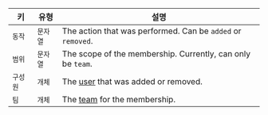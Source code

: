 | 키     | 유형    | 설명                                                           |
| ----- | ----- | ------------------------------------------------------------ |
| `동작`  | `문자열` | The action that was performed. Can be `added` or `removed`.  |
| `범위`  | `문자열` | The scope of the membership. Currently, can only be `team`.  |
| `구성원` | `개체`  | The [user](/rest/reference/users) that was added or removed. |
| `팀`   | `개체`  | The [team](/rest/reference/teams) for the membership.        |
